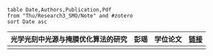 ```dataview
table Date,Authors,Publication,Pdf 
from "Thu/Research3_SMO/Note" and #zotero 
sort Date asc
```


| 光学光刻中光源与掩膜优化算法的研究 | 彭瑶  | 学位论文 | [链接](https://newetds.lib.tsinghua.edu.cn/pdf/generic/web/viewer.html?file=/qh/file/previewpre?path%3DETDQH%252FPages%252F502%252F211030_2009211185%25E5%25BD%25AD%25E7%2591%25B6.pdf%26sysfileid%3D124142%26name%3D%26studentNo%3D%255Bobject%2520HTMLInputElement%255D%26dbcode%3DETDQH%26recordid%3D204772%26thesisname%3D%25E5%2585%2589%25E5%25AD%25A6%25E5%2585%2589%25E5%2588%25BB%25E4%25B8%25AD%25E5%2585%2589%25E6%25BA%2590%25E4%25B8%258E%25E6%258E%25A9%25E8%2586%259C%25E4%25BC%2598%25E5%258C%2596%25E7%25AE%2597%25E6%25B3%2595%25E7%259A%2584%25E7%25A0%2594%25E7%25A9%25B6) |
| ----------------- | --- | ---- | -------------------------------------------------------------------------------------------------------------------------------------------------------------------------------------------------------------------------------------------------------------------------------------------------------------------------------------------------------------------------------------------------------------------------------------------------------------------------------------------------------------------------------------------------------------------------------------------- |
|                   |     |      |                                                                                                                                                                                                                                                                                                                                                                                                                                                                                                                                                                                              |

 
